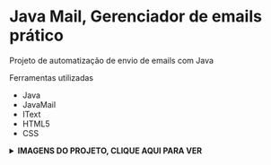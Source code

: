 # Java Mail, Gerenciador de emails prático
<p> Projeto de automatização de envio de emails com Java </p>
 <p>Ferramentas utilizadas</p>
        <ul>
  <li>Java</li>
  <li>JavaMail</li>
  <li>IText</li>
  <li>HTML5</li>
  <li>CSS</li>
        </ul>

<details>
    <br>
    <summary><b>IMAGENS DO PROJETO, CLIQUE AQUI PARA VER </b></summary>
    
  ![image](https://user-images.githubusercontent.com/84048306/127964705-11715f9a-e80d-45cb-98fa-97d12352dc12.png)
  ![image](https://user-images.githubusercontent.com/84048306/127964782-863a6f4c-1930-4f80-b1b1-413d5cf5e5e4.png)

 
  <hr>

  </details>

